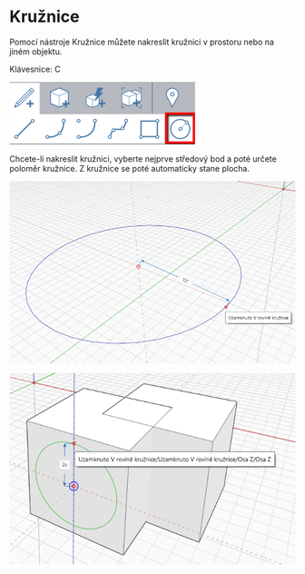 # Kružnice

Pomocí nástroje Kružnice můžete nakreslit kružnici v prostoru nebo na jiném objektu.

Klávesnice: C

![](../.gitbook/assets/circle_toolbar.png)

Chcete-li nakreslit kružnici, vyberte nejprve středový bod a poté určete poloměr kružnice. Z kružnice se poté automaticky stane plocha.

![](../.gitbook/assets/circle1.png)

![](../.gitbook/assets/circle2.png)

